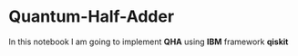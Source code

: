 # Quantum-Half-Adder
In this notebook I am going to implement **QHA** using **IBM** framework **qiskit**

